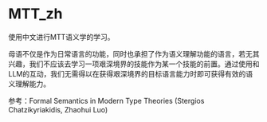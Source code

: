 # MTT_zh
使用中文进行MTT语义学的学习。

母语不仅是作为日常语言的功能，同时也承担了作为语义理解功能的语言，若无其兴趣，我们不应该去学习一项艰深境界的技能作为某一个技能的前置。通过使用和LLM的互动，我们无需得以在获得艰深境界的目标语言能力时即可获得有效的语义理解能力。



参考：Formal Semantics in Modern Type Theories (Stergios Chatzikyriakidis, Zhaohui Luo)
